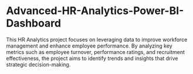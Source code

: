 # Advanced-HR-Analytics-Power-BI-Dashboard
This HR Analytics project focuses on leveraging data to improve workforce management and enhance employee performance. By analyzing key metrics such as employee turnover, performance ratings, and recruitment effectiveness, the project aims to identify trends and insights that drive strategic decision-making.
